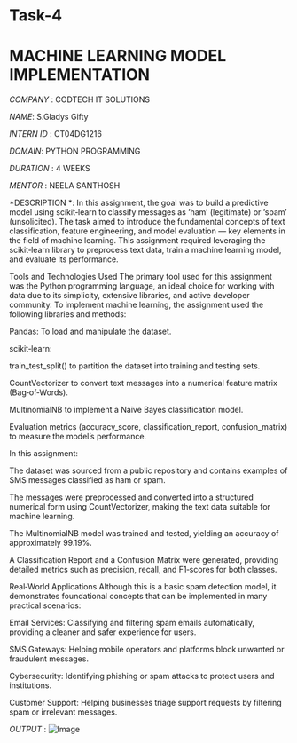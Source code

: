 # Task-4

# MACHINE LEARNING MODEL IMPLEMENTATION 

*COMPANY* : CODTECH IT SOLUTIONS

*NAME*: S.Gladys Gifty

*INTERN ID* : CT04DG1216

*DOMAIN*: PYTHON PROGRAMMING

*DURATION* : 4 WEEKS

*MENTOR* : NEELA SANTHOSH

*DESCRIPTION *: In this assignment, the goal was to build a predictive model using scikit‑learn to classify messages as ‘ham’ (legitimate) or ‘spam’ (unsolicited). The task aimed to introduce the fundamental concepts of text classification, feature engineering, and model evaluation — key elements in the field of machine learning. This assignment required leveraging the scikit‑learn library to preprocess text data, train a machine learning model, and evaluate its performance.

Tools and Technologies Used
The primary tool used for this assignment was the Python programming language, an ideal choice for working with data due to its simplicity, extensive libraries, and active developer community. To implement machine learning, the assignment used the following libraries and methods:

Pandas: To load and manipulate the dataset.

scikit‑learn:

train_test_split() to partition the dataset into training and testing sets.

CountVectorizer to convert text messages into a numerical feature matrix (Bag‑of‑Words).

MultinomialNB to implement a Naive Bayes classification model.

Evaluation metrics (accuracy_score, classification_report, confusion_matrix) to measure the model’s performance.

In this assignment:

The dataset was sourced from a public repository and contains examples of SMS messages classified as ham or spam.

The messages were preprocessed and converted into a structured numerical form using CountVectorizer, making the text data suitable for machine learning.

The MultinomialNB model was trained and tested, yielding an accuracy of approximately 99.19%.

A Classification Report and a Confusion Matrix were generated, providing detailed metrics such as precision, recall, and F1‑scores for both classes.

Real‑World Applications
Although this is a basic spam detection model, it demonstrates foundational concepts that can be implemented in many practical scenarios:

Email Services: Classifying and filtering spam emails automatically, providing a cleaner and safer experience for users.

SMS Gateways: Helping mobile operators and platforms block unwanted or fraudulent messages.

Cybersecurity: Identifying phishing or spam attacks to protect users and institutions.

Customer Support: Helping businesses triage support requests by filtering spam or irrelevant messages.

*OUTPUT* :
![Image](https://github.com/user-attachments/assets/f0f2bb4e-e4e5-4aa7-b34f-5fed6ce14ce9)
